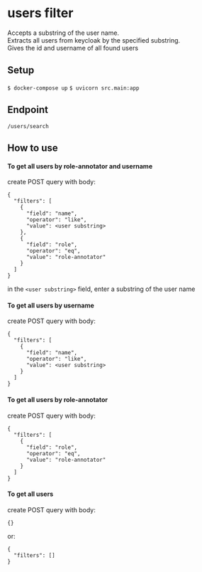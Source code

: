 # users filter
Accepts a substring of the user name.\
Extracts all users from keycloak by the specified substring.\
Gives the id and username of all found users

## Setup
`$ docker-compose up`
`$ uvicorn src.main:app`

## Endpoint
`/users/search`

## How to use
#### To get all users by role-annotator and username
create POST query with body:

    {
      "filters": [
        {
          "field": "name",
          "operator": "like",
          "value": <user substring>
        },
        {
          "field": "role",
          "operator": "eq",
          "value": "role-annotator"
        }
      ]
    }

in the `<user substring>` field, enter a substring of the user name

#### To get all users by username
create POST query with body:

    {
      "filters": [
        {
          "field": "name",
          "operator": "like",
          "value": <user substring>
        }
      ]
    }

#### To get all users by role-annotator
create POST query with body:

    {
      "filters": [
        {
          "field": "role",
          "operator": "eq",
          "value": "role-annotator"
        }
      ]
    }

#### To get all users
create POST query with body:

    {}

or:

    {
      "filters": []
    }
